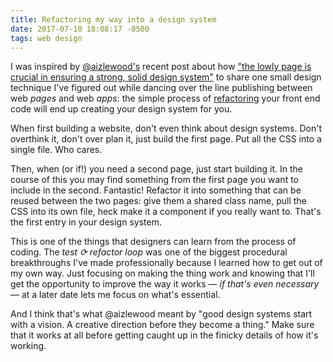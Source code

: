 ```yaml
---
title: Refactoring my way into a design system
date: 2017-07-10 18:08:17 -0500
tags: web design
---
```

I was inspired by [@aizlewood's](http://twitter.com/aizlewood) recent post about how ["the lowly page is crucial in ensuring a strong, solid design system"](http://jonaizlewood.com/articles/design-systems-dont-start-with-components) to share one small design technique I've figured out while dancing over the line publishing between web *pages* and web *apps*: the simple process of [refactoring](https://en.wikipedia.org/wiki/Code_refactoring) your front end code will end up creating your design system for you.

When first building a website, don't even think about design systems. Don't overthink it, don't over plan it, just build the first page. Put all the CSS into a single file. Who cares.

Then, when (or if!) you need a second page, just start building it. In the course of this you may find something from the first page you want to include in the second. Fantastic! Refactor it into something that can be reused between the two pages: give them a shared class name, pull the CSS into its own file, heck make it a component if you really want to. That's the first entry in your design system.

This is one of the things that designers can learn from the process of coding. The _test ⟳ refactor loop_ was one of the biggest procedural breakthroughs I've made professionally because I learned how to get out of my own way. Just focusing on making the thing work and knowing that I'll get the opportunity to improve the way it works — *if that's even necessary* — at a later date lets me focus on what's essential.

And I think that's what @aizlewood meant by "good design systems start with a vision. A creative direction before they become a thing." Make sure that it works at all before getting caught up in the finicky details of how it's working.
